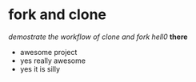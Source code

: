 # fork and clone
*demostrate the workflow of clone and fork*
_hell0_
**there**
- awesome project
- yes really awesome
- yes it is silly
